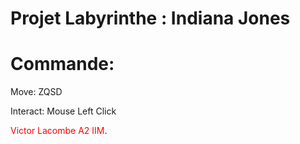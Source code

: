 # Projet Labyrinthe : Indiana Jones

# Commande:

Move: ZQSD

Interact: Mouse Left Click

<span style="color:red">Victor Lacombe A2 IIM</span>.

